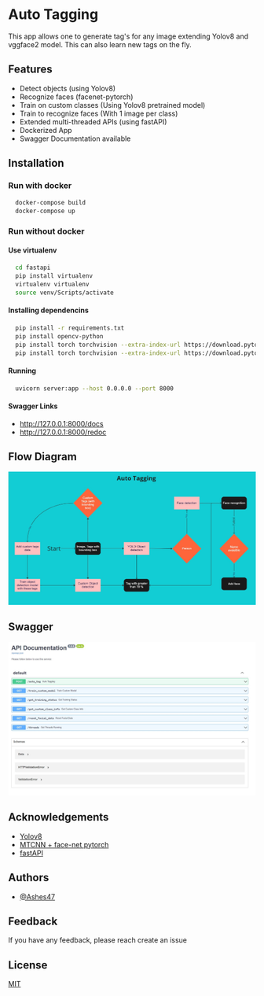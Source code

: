 # Auto Tagging

This app allows one to generate tag's for any image extending Yolov8 and vggface2 model. This can also learn new tags on the fly.

## Features

- Detect objects (using Yolov8)
- Recognize faces (facenet-pytorch)
- Train on custom classes (Using Yolov8 pretrained model)
- Train to recognize faces (With 1 image per class)
- Extended multi-threaded APIs (using fastAPI)
- Dockerized App
- Swagger Documentation available

## Installation

### Run with docker

```bash
  docker-compose build
  docker-compose up
```

### Run without docker

#### Use virtualenv

```bash
  cd fastapi
  pip install virtualenv
  virtualenv virtualenv
  source venv/Scripts/activate
```

#### Installing dependencins

```bash
  pip install -r requirements.txt
  pip install opencv-python
  pip install torch torchvision --extra-index-url https://download.pytorch.org/whl/cpu     # For CPU
  pip install torch torchvision --extra-index-url https://download.pytorch.org/whl/cu117   # For GPU
```

#### Running

```bash
  uvicorn server:app --host 0.0.0.0 --port 8000
```

#### Swagger Links

- http://127.0.0.1:8000/docs
- http://127.0.0.1:8000/redoc

## Flow Diagram

![Flow Diagram](./documentation/flow.jpg)

## Swagger

![Swagger Link](./documentation/swagger.jpg)

## Acknowledgements

- [Yolov8](https://github.com/ultralytics/ultralytics)
- [MTCNN + face-net pytorch](https://github.com/timesler/facenet-pytorch)
- [fastAPI](https://fastapi.tiangolo.com/)

## Authors

- [@Ashes47](https://github.com/Ashes47)

## Feedback

If you have any feedback, please reach create an issue

## License

[MIT](https://choosealicense.com/licenses/mit/)
